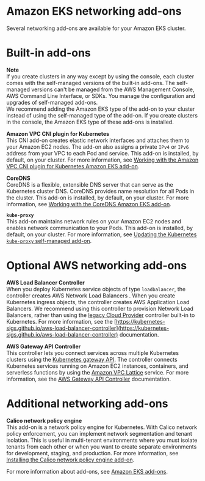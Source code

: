 # Amazon EKS networking add\-ons<a name="eks-networking-add-ons"></a>

Several networking add\-ons are available for your Amazon EKS cluster\.

# Built\-in add\-ons

**Note**  
If you create clusters in any way except by using the console, each cluster comes with the self\-managed versions of the built\-in add\-ons\. The self\-managed versions can't be managed from the AWS Management Console, AWS Command Line Interface, or SDKs\. You manage the configuration and upgrades of self\-managed add\-ons\.  
We recommend adding the Amazon EKS type of the add\-on to your cluster instead of using the self\-managed type of the add\-on\. If you create clusters in the console, the Amazon EKS type of these add\-ons is installed\.

**Amazon VPC CNI plugin for Kubernetes**  
This CNI add\-on creates elastic network interfaces and attaches them to your Amazon EC2 nodes\. The add\-on also assigns a private `IPv4` or `IPv6` address from your VPC to each Pod and service\. This add\-on is installed, by default, on your cluster\. For more information, see [Working with the Amazon VPC CNI plugin for Kubernetes Amazon EKS add\-on](managing-vpc-cni.md)\.

**CoreDNS**  
CoreDNS is a flexible, extensible DNS server that can serve as the Kubernetes cluster DNS\. CoreDNS provides name resolution for all Pods in the cluster\. This add\-on is installed, by default, on your cluster\. For more information, see [Working with the CoreDNS Amazon EKS add\-on](managing-coredns.md)\.

**`kube-proxy`**  
This add\-on maintains network rules on your Amazon EC2 nodes and enables network communication to your Pods\. This add\-on is installed, by default, on your cluster\. For more information, see [Updating the Kubernetes `kube-proxy` self\-managed add\-on](managing-kube-proxy.md)\.

# Optional AWS networking add\-ons

**AWS Load Balancer Controller**  
When you deploy Kubernetes service objects of type `loadbalancer`, the controller creates AWS Network Load Balancers \. When you create Kubernetes ingress objects, the controller creates AWS Application Load Balancers\. We recommend using this controller to provision Network Load Balancers, rather than using the [legacy Cloud Provider](https://kubernetes-sigs.github.io/aws-load-balancer-controller/v2.4/guide/service/annotations/#legacy-cloud-provider) controller built\-in to Kubernetes\. For more information, see the [https://kubernetes-sigs.github.io/aws-load-balancer-controller](https://kubernetes-sigs.github.io/aws-load-balancer-controller) documentation\.

**AWS Gateway API Controller**  
This controller lets you connect services across multiple Kubernetes clusters using the [Kubernetes gateway API](https://gateway-api.sigs.k8s.io/)\. The controller connects Kubernetes services running on Amazon EC2 instances, containers, and serverless functions by using the [Amazon VPC Lattice](https://docs.aws.amazon.com/vpc-lattice/latest/ug/what-is-vpc-service-network.html) service\. For more information, see the [AWS Gateway API Controller](https://www.gateway-api-controller.eks.aws.dev/) documentation\.

# Additional networking add\-ons

**Calico network policy engine**  
This add\-on is a network policy engine for Kubernetes\. With Calico network policy enforcement, you can implement network segmentation and tenant isolation\. This is useful in multi\-tenant environments where you must isolate tenants from each other or when you want to create separate environments for development, staging, and production\. For more information, see [Installing the Calico network policy engine add\-on](calico.md)\.

For more information about add\-ons, see [Amazon EKS add\-ons](eks-add-ons.md)\.